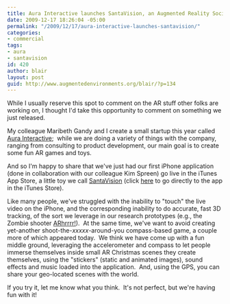 ```yaml
---
title: Aura Interactive launches SantaVision, an Augmented Reality Social Toy
date: 2009-12-17 18:26:04 -05:00
permalink: "/2009/12/17/aura-interactive-launches-santavision/"
categories:
- commercial
tags:
- aura
- santavision
id: 420
author: blair
layout: post
guid: http://www.augmentedenvironments.org/blair/?p=134
---
```


While I usually reserve this spot to comment on the AR stuff other folks are working on, I thought I'd take this opportunity to comment on something we just released.

My colleague Maribeth Gandy and I create a small startup this year called [Aura Interactive](http://www.aurainteractive.com);  while we are doing a variety of things with the company, ranging from consulting to product development, our main goal is to create some fun AR games and toys.

And so I'm happy to share that we've just had our first iPhone application (done in collaboration with our colleague Kim Spreen) go live in the iTunes App Store, a little toy we call [SantaVision](http://www.aurainteractive.com/applications/santavision/) (click [here](http://itunes.apple.com/WebObjects/MZStore.woa/wa/viewSoftware?id=346192213&mt=8) to go directly to the app in the iTunes Store).

Like many people, we've struggled with the inability to "touch" the live video on the iPhone, and the corresponding inability to do accurate, fast 3D tracking, of the sort we leverage in our research prototypes (e.g., the Zombie shooter [ARhrrrr!](http://www.youtube.com/watch?v=cNu4CluFOcw)).  At the same time, we've want to avoid creating yet-another shoot-the-_xxxxx_-around-you compass-based game, a couple more of which appeared today.  We think we have come up with a fun middle ground, leveraging the accelerometer and compass to let people immerse themselves inside small AR Christmas scenes they create themselves, using the "stickers" (static and animated images), sound effects and music loaded into the application.  And, using the GPS, you can share your geo-located scenes with the world.

If you try it, let me know what you think.  It's not perfect, but we're having fun with it!
